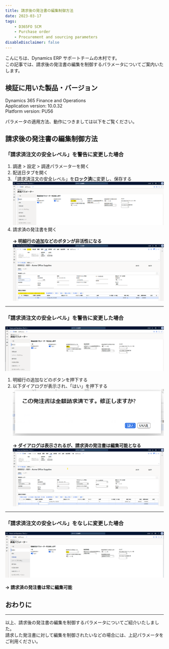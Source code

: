 ```yaml
---
title: 請求後の発注書の編集制御方法
date: 2023-03-17
tags: 
    - D365FO SCM
    - Purchase order
    - Procurement and sourcing parameters
disableDisclaimer: false
---
```


こんにちは、Dynamics ERP サポートチームの木村です。  
この記事では、請求後の発注書の編集を制御するパラメータについてご案内いたします。  

<!-- more -->
## 検証に用いた製品・バージョン
Dynamics 365 Finance and Operations      
Application version: 10.0.32  
Platform version: PU56

パラメータの適用方法、動作につきましては以下をご覧ください。  

## 請求後の発注書の編集制御方法
### 「請求済注文の安全レベル」を**警告**に変更した場合
1. 調達 > 設定 > 調達パラメーターを開く
1. 配送日タブを開く
1. 「請求済注文の安全レベル」を**ロック済**に変更し、保存する
![](./restrict-po-edit/restrict-po-edit_1.png)
1. 請求済の発注書を開く  </br></br>
**-> 明細行の追加などのボタンが非活性になる**
![](./restrict-po-edit/restrict-po-edit_2.png)
***  

### 「請求済注文の安全レベル」を**警告**に変更した場合
![](./restrict-po-edit/restrict-po-edit_3.png)
1. 明細行の追加などのボタンを押下する
1. 以下ダイアログが表示され、「はい」を押下する  
![](./restrict-po-edit/restrict-po-edit_4.png)   </br></br>
**-> ダイアログは表示されるが、請求済の発注書は編集可能となる**
![](./restrict-po-edit/restrict-po-edit_5.png)
***  

### 「請求済注文の安全レベル」を**なし**に変更した場合
![](./restrict-po-edit/restrict-po-edit_6.png)</br></br>
**-> 請求済の発注書は常に編集可能**

## おわりに
---
以上、請求後の発注書の編集を制御するパラメータについてご紹介いたしました。  
請求した発注書に対して編集を制御されたいなどの場合には、上記パラメータをご利用ください。
